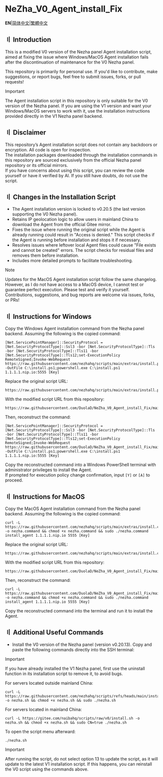 # NeZha_V0_Agent_install_Fix

**EN**|[简体中文](Readme.Chinese_Simplified.md)|[繁體中文](Readme.Chinese_Traditional.md)  

## 〢 Introduction

This is a modified V0 version of the Nezha panel Agent installation script, aimed at fixing the issue where Windows/MacOS Agent installation fails after the discontinuation of maintenance for the V0 Nezha panel.

This repository is primarily for personal use. If you'd like to contribute, make suggestions, or report bugs, feel free to submit issues, forks, or pull requests!

> [!IMPORTANT]
> The Agent installation script in this repository is only suitable for the V0 version of the Nezha panel. If you are using the V1 version and want your Windows/MacOS servers to work with it, use the installation instructions provided directly in the V1 Nezha panel backend.

## 〢 Disclaimer

This repository’s Agent installation script does not contain any backdoors or encryption. All code is open for inspection.  
The installation packages downloaded through the installation commands in this repository are sourced exclusively from the official Nezha panel repository or its official mirrors.  
If you have concerns about using this script, you can review the code yourself or have it verified by AI. If you still have doubts, do not use the script.

## 〢 Changes in the Installation Script

- The Agent installation version is locked to v0.20.5 (the last version supporting the V0 Nezha panel).  
- Retains IP geolocation logic to allow users in mainland China to download the Agent from the official Gitee mirror.  
- Fixes the issue where running the original script while the Agent is already running could result in "Access is denied." This script checks if the Agent is running before installation and stops it if necessary.  
- Resolves issues where leftover local Agent files could cause "File exists and cannot be created" errors. The script checks for residual files and removes them before installation.  
- Includes more detailed prompts to facilitate troubleshooting.  

> [!NOTE]
> Updates for the MacOS Agent installation script follow the same changelog. However, as I do not have access to a MacOS device, I cannot test or guarantee perfect execution. Please test and verify it yourself. Contributions, suggestions, and bug reports are welcome via issues, forks, or PRs!  

## 〢 Instructions for Windows

Copy the Windows Agent installation command from the Nezha panel backend. Assuming the following is the copied command:
```
[Net.ServicePointManager]::SecurityProtocol = [Net.SecurityProtocolType]::Ssl3 -bor [Net.SecurityProtocolType]::Tls -bor [Net.SecurityProtocolType]::Tls11 -bor [Net.SecurityProtocolType]::Tls12;set-ExecutionPolicy RemoteSigned;Invoke-WebRequest https://raw.githubusercontent.com/nezhahq/scripts/main/extras/install.ps1 -OutFile C:\install.ps1;powershell.exe C:\install.ps1 1.1.1.1.nip.io:5555 [Key]
```

Replace the original script URL:
```
https://raw.githubusercontent.com/nezhahq/scripts/main/extras/install.ps1
```

With the modified script URL from this repository:
```
https://raw.githubusercontent.com/DuolaD/NeZha_V0_Agent_install_Fix/main/install.ps1
```

Then, reconstruct the command:
```
[Net.ServicePointManager]::SecurityProtocol = [Net.SecurityProtocolType]::Ssl3 -bor [Net.SecurityProtocolType]::Tls -bor [Net.SecurityProtocolType]::Tls11 -bor [Net.SecurityProtocolType]::Tls12;set-ExecutionPolicy RemoteSigned;Invoke-WebRequest https://raw.githubusercontent.com/DuolaD/NeZha_V0_Agent_install_Fix/main/install.ps1 -OutFile C:\install.ps1;powershell.exe C:\install.ps1 1.1.1.1.nip.io:5555 [Key]
```

Copy the reconstructed command into a Windows PowerShell terminal with administrator privileges to install the Agent.  
If prompted for execution policy change confirmation, input `[Y]` or `[A]` to proceed.  

## 〢 Instructions for MacOS

Copy the MacOS Agent installation command from the Nezha panel backend. Assuming the following is the copied command:
```
curl -L https://raw.githubusercontent.com/nezhahq/scripts/main/extras/install.command -o nezha.command && chmod +x nezha.command && sudo ./nezha.command install_agent 1.1.1.1.nip.io 5555 [Key]
```

Replace the original script URL:
```
https://raw.githubusercontent.com/nezhahq/scripts/main/extras/install.command
```

With the modified script URL from this repository:
```
https://raw.githubusercontent.com/DuolaD/NeZha_V0_Agent_install_Fix/main/install.command
```

Then, reconstruct the command:
```
curl -L https://raw.githubusercontent.com/DuolaD/NeZha_V0_Agent_install_Fix/main/install.command -o nezha.command && chmod +x nezha.command && sudo ./nezha.command install_agent 1.1.1.1.nip.io 5555 [Key]
```

Copy the reconstructed command into the terminal and run it to install the Agent.  

## 〢 Additional Useful Commands

- Install the V0 version of the Nezha panel (version v0.20.13). Copy and paste the following commands directly into the SSH terminal:

> [!IMPORTANT]
> If you have already installed the V1 Nezha panel, first use the uninstall function in its installation script to remove it, to avoid bugs.

For servers located outside mainland China:
```
curl -L https://raw.githubusercontent.com/nezhahq/scripts/refs/heads/main/install.sh -o nezha.sh && chmod +x nezha.sh && sudo ./nezha.sh
```

For servers located in mainland China:
```
curl -L https://gitee.com/naibahq/scripts/raw/v0/install.sh -o nezha.sh && chmod +x nezha.sh && sudo CN=true ./nezha.sh
```

To open the script menu afterward:
```
./nezha.sh
```

> [!IMPORTANT]
> After running the script, do not select option 13 to update the script, as it will update to the latest V1 installation script. If this happens, you can reinstall the V0 script using the commands above.  
